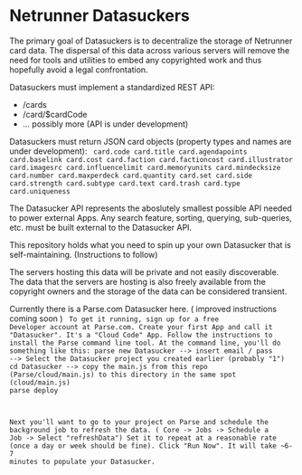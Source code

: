 Netrunner Datasuckers
=====================

The primary goal of Datasuckers is to decentralize the storage of Netrunner card data. The dispersal of this data across various servers will remove the need for tools and utilities to embed any copyrighted work and thus hopefully avoid a legal confrontation.

Datasuckers must implement a standardized REST API:
- /cards
- /card/$cardCode
- ... possibly more (API is under development)

Datasuckers must return JSON card objects (property types and names are under development):
<code>
card.code
card.title
card.agendapoints
card.baselink
card.cost
card.faction
card.factioncost
card.illustrator
card.imagesrc
card.influencelimit
card.memoryunits
card.mindecksize
card.number
card.maxperdeck
card.quantity
card.set
card.side
card.strength
card.subtype
card.text
card.trash
card.type
card.uniqueness
</code>

The Datasucker API represents the aboslutely smallest possible API needed to power external Apps.
Any search feature, sorting, querying, sub-queries, etc. must be built external to the Datasucker API.

This repository holds what you need to spin up your own Datasucker that is self-maintaining. (Instructions to follow)

The servers hosting this data will be private and not easily discoverable. The data that the servers are hosting is also freely available from the copyright owners and the storage of the data can be considered transient.


Currently there is a Parse.com Datasucker here.
( improved instructions coming soon )
<code>
To get it running, sign up for a free Developer account at Parse.com.
Create your first App and call it "Datasucker".
It's a "Cloud Code" App.
Follow the instructions to install the Parse command line tool.
At the command line, you'll do something like this:
parse new Datasucker
--> insert email / pass
--> Select the Datasucker project you created earlier (probably "1")
cd Datasucker
--> copy the main.js from this repo (Parse/cloud/main.js) to this directory in the same spot (cloud/main.js)
parse deploy

Next you'll want to go to your project on Parse and schedule the background job to refresh the data.
( Core -> Jobs -> Schedule a Job -> Select "refreshData")
Set it to repeat at a reasonable rate (once a day or week should be fine).
Click "Run Now". It will take ~6-7 minutes to populate your Datasucker.
</code>